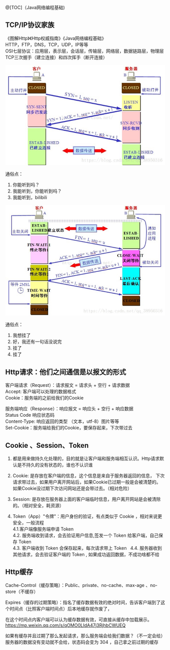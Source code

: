 @[TOC]（Java网络编程基础)

## TCP/IP协议家族  
《图解Http》《Http权威指南》《Java网络编程基础》  
HTTP，FTP，DNS，TCP，UDP，IP等等  
OSI七层协议：应用层，表示层，会话层，传输层，网络层，数据链路层，物理层  
TCP三次握手（建立连接）和四次挥手（断开连接）  

![](./TCP三次握手.jpg)

通俗点：  

1.  你能听到吗？  
2. 我能听到，你能听到吗？  
3. 我能听到，bilibili  



![](./TCP四次挥手.jpg)

通俗点：  

1. 我想挂了  
2. 好，我还有一句话没说完  
3. 挂了  
4. 挂了  

## Http请求：他们之间通信是以报文的形式  
客户端请求（Request）：请求报文 = 请求头 + 空行 + 请求数据  
Accept: 客户端可以处理的数据格式  
Cookie：服务端的之前给我们的Cookie  

服务端响应（Response）：响应报文 = 响应头 + 空行 + 响应数据  
Status Code 响应状态码  
Content-Type: 响应返回的类型 （文本，utf-8）图片等等  
Set-Cookie：服务端给我们的Cookie，要保存起来，下次带过去  



## Cookie 、Session、Token
1. 都是用来做持久化处理的，目的就是让客户端和服务端相互认识。Http请求默认是不持久的没有状态的，谁也不认识谁
2. Cookie: 是存放在客户端的信息，这个信息是来自于服务器返回的信息，
下次请求带过去，如果用户离开网站后，如果Cookie已过期一般是会被清楚的。如果Cookie没过期下次访问网站还是会带过去。（相对危险）
3. Session: 是存放在服务器上面的客户端临时信息，用户离开网站是会被清除的。（相对安全，耗资源）

4. Token（App）"令牌"：用户身份的验证，有点类似于 Cookie ，相对来说更安全，一般流程  
           4.1.客户端像服务端申请 Token  
      4.2. 服务端收到请求，会去验证用户信息,签发一个 Token 给客户端，自己保存 Token  
      4.3. 客户端收到 Token 会保存起来，每次请求带上 Token   
      4.4. 服务器收到其他请求，会去验证客户端的 Token , 如果成功返回数据，不成功啥都不给  

## Http缓存
Cache-Control（缓存策略）：Public、private、no-cache、max-age 、no-store（不缓存）
  
Expires（缓存的过期策略）：指名了缓存数据有效的绝对时间，告诉客户端到了这个时间点（比照客户端时间点）后本地缓存就作废了，

在这个时间点内客户端可以认为缓存数据有效，可直接从缓存中加载展示。
https://mp.weixin.qq.com/s/qOMO0LIdA47j3RjhbCWUEQ

如果有缓存并且过期了那么发起请求，那么服务端会给我们数据？（不一定会给）服务器的数据没有变动就不会给，状态码会变为 304 ，自己拿之前过期的缓存































































 


      
     
 


